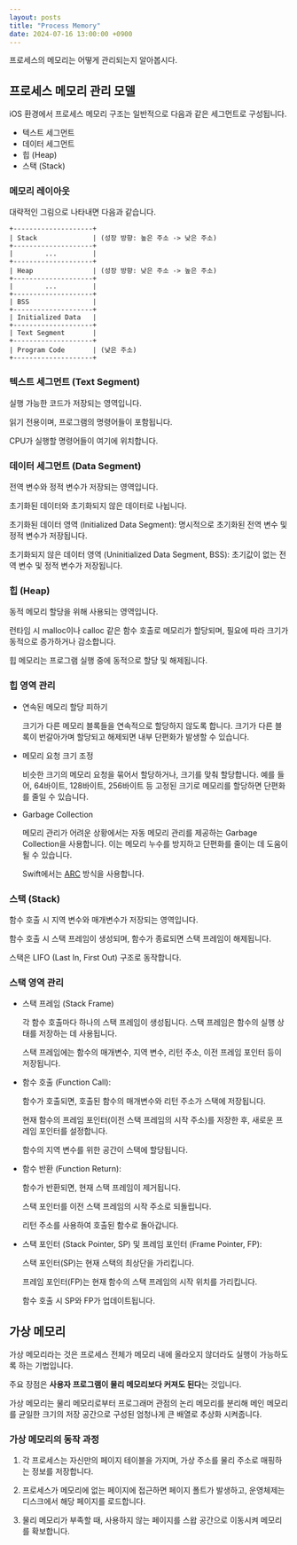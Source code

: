 ```yaml
---
layout: posts
title: "Process Memory"
date: 2024-07-16 13:00:00 +0900
---
```


프로세스의 메모리는 어떻게 관리되는지 알아봅시다.

## 프로세스 메모리 관리 모델

iOS 환경에서 프로세스 메모리 구조는 일반적으로 다음과 같은 세그먼트로 구성됩니다.

- 텍스트 세그먼트
- 데이터 세그먼트
- 힙 (Heap)
- 스택 (Stack)

### 메모리 레이아웃

대략적인 그림으로 나타내면 다음과 같습니다.

```text
+--------------------+
| Stack              | (성장 방향: 높은 주소 -> 낮은 주소)
+--------------------+
|        ...         |
+--------------------+
| Heap               | (성장 방향: 낮은 주소 -> 높은 주소)
+--------------------+
|        ...         |
+--------------------+
| BSS                |
+--------------------+
| Initialized Data   |
+--------------------+
| Text Segment       |
+--------------------+
| Program Code       | (낮은 주소)
+--------------------+
```


### 텍스트 세그먼트 (Text Segment)

실행 가능한 코드가 저장되는 영역입니다.

읽기 전용이며, 프로그램의 명령어들이 포함됩니다.

CPU가 실행할 명령어들이 여기에 위치합니다.

### 데이터 세그먼트 (Data Segment)

전역 변수와 정적 변수가 저장되는 영역입니다.

초기화된 데이터와 초기화되지 않은 데이터로 나뉩니다.

초기화된 데이터 영역 (Initialized Data Segment): 명시적으로 초기화된 전역 변수 및 정적 변수가 저장됩니다.

초기화되지 않은 데이터 영역 (Uninitialized Data Segment, BSS): 초기값이 없는 전역 변수 및 정적 변수가 저장됩니다.

### 힙 (Heap)

동적 메모리 할당을 위해 사용되는 영역입니다.

런타임 시 malloc이나 calloc 같은 함수 호출로 메모리가 할당되며, 필요에 따라 크기가 동적으로 증가하거나 감소합니다.

힙 메모리는 프로그램 실행 중에 동적으로 할당 및 해제됩니다.

### 힙 영역 관리

- 연속된 메모리 할당 피하기

    크기가 다른 메모리 블록들을 연속적으로 할당하지 않도록 합니다. 크기가 다른 블록이 번갈아가며 할당되고 해제되면 내부 단편화가 발생할 수 있습니다.
    
- 메모리 요청 크기 조정

    비슷한 크기의 메모리 요청을 묶어서 할당하거나, 크기를 맞춰 할당합니다. 예를 들어, 64바이트, 128바이트, 256바이트 등 고정된 크기로 메모리를
    할당하면 단편화를 줄일 수 있습니다.
    
- Garbage Collection

    메모리 관리가 어려운 상황에서는 자동 메모리 관리를 제공하는 Garbage Collection을 사용합니다. 이는 메모리 누수를 방지하고 단편화를 줄이는 데 
    도움이 될 수 있습니다.
    
    Swift에서는 [ARC](https://bbiguduk.gitbook.io/swift/language-guide-1/automatic-reference-counting) 방식을 사용합니다.

### 스택 (Stack)

함수 호출 시 지역 변수와 매개변수가 저장되는 영역입니다.

함수 호출 시 스택 프레임이 생성되며, 함수가 종료되면 스택 프레임이 해제됩니다.

스택은 LIFO (Last In, First Out) 구조로 동작합니다.

### 스택 영역 관리

- 스택 프레임 (Stack Frame)

    각 함수 호출마다 하나의 스택 프레임이 생성됩니다. 스택 프레임은 함수의 실행 상태를 저장하는 데 사용됩니다.
    
    스택 프레임에는 함수의 매개변수, 지역 변수, 리턴 주소, 이전 프레임 포인터 등이 저장됩니다.

- 함수 호출 (Function Call):

    함수가 호출되면, 호출된 함수의 매개변수와 리턴 주소가 스택에 저장됩니다.
    
    현재 함수의 프레임 포인터(이전 스택 프레임의 시작 주소)를 저장한 후, 새로운 프레임 포인터를 설정합니다.
    
    함수의 지역 변수를 위한 공간이 스택에 할당됩니다.

- 함수 반환 (Function Return):

    함수가 반환되면, 현재 스택 프레임이 제거됩니다.
    
    스택 포인터를 이전 스택 프레임의 시작 주소로 되돌립니다.
    
    리턴 주소를 사용하여 호출된 함수로 돌아갑니다.

- 스택 포인터 (Stack Pointer, SP) 및 프레임 포인터 (Frame Pointer, FP):

    스택 포인터(SP)는 현재 스택의 최상단을 가리킵니다.
    
    프레임 포인터(FP)는 현재 함수의 스택 프레임의 시작 위치를 가리킵니다.
    
    함수 호출 시 SP와 FP가 업데이트됩니다.

## 가상 메모리

가상 메모리라는 것은 프로세스 전체가 메모리 내에 올라오지 않더라도 실행이 가능하도록 하는 기법입니다.

주요 장점은 **사용자 프로그램이 물리 메모리보다 커져도 된다**는 것입니다.

가상 메모리는 물리 메모리로부터 프로그래머 관점의 논리 메모리를 분리해 메인 메모리를 균일한 크기의 저장 공간으로 구성된 엄청나게 큰 배열로 추상화 시켜줍니다.

### 가상 메모리의 동작 과정

1. 각 프로세스는 자신만의 페이지 테이블을 가지며, 가상 주소를 물리 주소로 매핑하는 정보를 저장합니다.

2. 프로세스가 메모리에 없는 페이지에 접근하면 페이지 폴트가 발생하고, 운영체제는 디스크에서 해당 페이지를 로드합니다.

3. 물리 메모리가 부족할 때, 사용하지 않는 페이지를 스왑 공간으로 이동시켜 메모리를 확보합니다.
